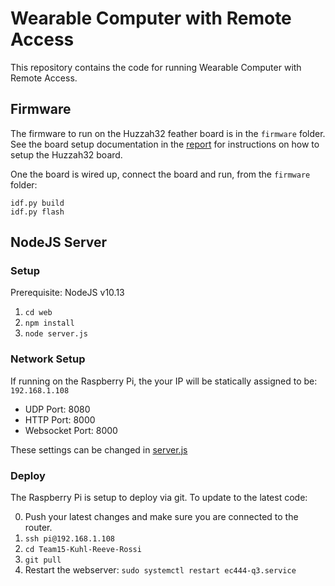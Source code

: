 # Wearable Computer with Remote Access

This repository contains the code for running Wearable Computer with Remote Access.


## Firmware

The firmware to run on the Huzzah32 feather board is in the `firmware` folder.  See the
board setup documentation in the [report](../report.md) for instructions on how to setup
the Huzzah32 board.

One the board is wired up, connect the board and run, from the `firmware` folder:

```
idf.py build
idf.py flash
```


## NodeJS Server


### Setup

Prerequisite: NodeJS v10.13

1) `cd web`
2) `npm install`
3) `node server.js`

### Network Setup

If running on the Raspberry Pi, the your IP will be statically assigned to
be: `192.168.1.108`

* UDP Port: 8080
* HTTP Port: 8000
* Websocket Port: 8000

These settings can be changed in [server.js](./web/server.js)

### Deploy

The Raspberry Pi is setup to deploy via git. To update to the latest
code:

0) Push your latest changes and make sure you are connected to the router.
1) `ssh pi@192.168.1.108`
2) `cd Team15-Kuhl-Reeve-Rossi`
3) `git pull`
4) Restart the webserver: `sudo systemctl restart ec444-q3.service`

